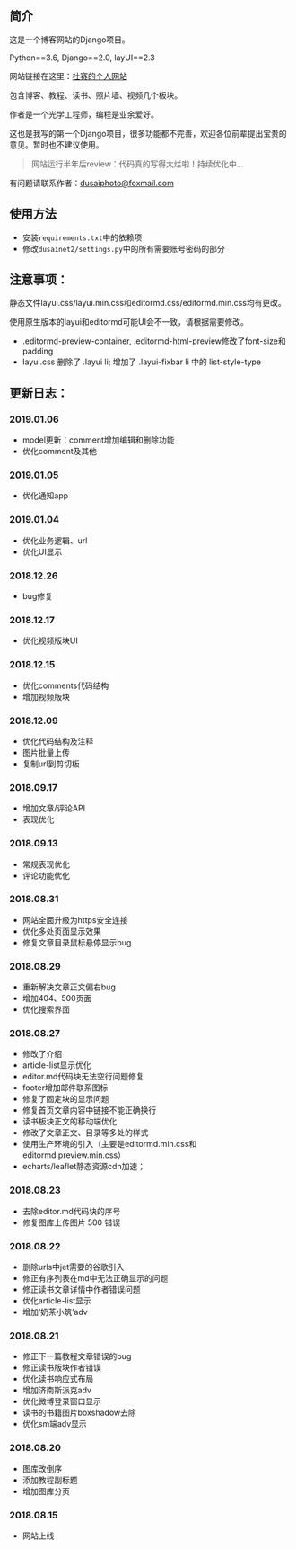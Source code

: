 ## 简介
这是一个博客网站的Django项目。

Python==3.6, Django==2.0, layUI==2.3

网站链接在这里：[杜赛的个人网站](https://www.dusaiphoto.com)

包含博客、教程、读书、照片墙、视频几个板块。

作者是一个光学工程师，编程是业余爱好。

这也是我写的第一个Django项目，很多功能都不完善，欢迎各位前辈提出宝贵的意见。暂时也不建议使用。

>网站运行半年后review：代码真的写得太烂啦！持续优化中...

有问题请联系作者：dusaiphoto@foxmail.com

## 使用方法
- 安装`requirements.txt`中的依赖项
- 修改`dusainet2/settings.py`中的所有需要账号密码的部分

## 注意事项：
静态文件layui.css/layui.min.css和editormd.css/editormd.min.css均有更改。

使用原生版本的layui和editormd可能UI会不一致，请根据需要修改。

- .editormd-preview-container, .editormd-html-preview修改了font-size和padding
- layui.css 删除了 .layui li; 增加了 .layui-fixbar li 中的 list-style-type

## 更新日志：
### 2019.01.06
- model更新：comment增加编辑和删除功能
- 优化comment及其他

### 2019.01.05
- 优化通知app

### 2019.01.04
- 优化业务逻辑、url
- 优化UI显示

### 2018.12.26
- bug修复

### 2018.12.17
- 优化视频版块UI

### 2018.12.15
- 优化comments代码结构
- 增加视频版块

### 2018.12.09
- 优化代码结构及注释
- 图片批量上传
- 复制url到剪切板

### 2018.09.17
- 增加文章/评论API
- 表现优化

### 2018.09.13
- 常规表现优化
- 评论功能优化


### 2018.08.31
- 网站全面升级为https安全连接
- 优化多处页面显示效果
- 修复文章目录鼠标悬停显示bug


### 2018.08.29
- 重新解决文章正文偏右bug
- 增加404、500页面
- 优化搜索界面


### 2018.08.27
- 修改了介绍
- article-list显示优化
- editor.md代码块无法空行问题修复
- footer增加邮件联系图标
- 修复了固定块的显示问题
- 修复首页文章内容中链接不能正确换行
- 读书板块正文的移动端优化
- 修改了文章正文、目录等多处的样式
- 使用生产环境的引入（主要是editormd.min.css和editormd.preview.min.css）
- echarts/leaflet静态资源cdn加速；


### 2018.08.23
- 去除editor.md代码块的序号
- 修复图库上传图片 500 错误


### 2018.08.22
- 删除urls中jet需要的谷歌引入
- 修正有序列表在md中无法正确显示的问题
- 修正读书文章详情中作者错误问题
- 优化article-list显示
- 增加‘奶茶小筑’adv


### 2018.08.21
- 修正下一篇教程文章错误的bug
- 修正读书版块作者错误
- 优化读书响应式布局
- 增加济南斯派克adv
- 优化微博登录窗口显示
- 读书的书籍图片boxshadow去除
- 优化sm端adv显示

### 2018.08.20
- 图库改倒序
- 添加教程副标题
- 增加图库分页

### 2018.08.15
- 网站上线
